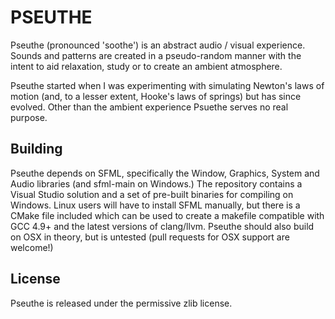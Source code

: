 PSEUTHE
=======

Pseuthe (pronounced 'soothe') is an abstract audio / visual experience.
Sounds and patterns are created in a pseudo-random manner with the intent
to aid relaxation, study or to create an ambient atmosphere.

Pseuthe started when I was experimenting with simulating Newton's laws of
motion (and, to a lesser extent, Hooke's laws of springs) but has since
evolved. Other than the ambient experience Psuethe serves no real purpose.

Building
--------

Pseuthe depends on SFML, specifically the Window, Graphics, System and Audio
libraries (and sfml-main on Windows.) The repository contains a Visual Studio
solution and a set of pre-built binaries for compiling on Windows. Linux
users will have to install SFML manually, but there is a CMake file included
which can be used to create a makefile compatible with GCC 4.9+ and the latest
versions of clang/llvm. Pseuthe should also build on OSX in theory, but is
untested (pull requests for OSX support are welcome!)


License
-------

Pseuthe is released under the permissive zlib license.